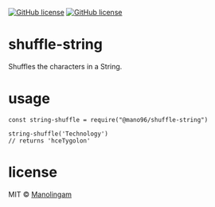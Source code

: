 [![GitHub license](https://img.shields.io/npm/v/@mano96/shuffle-string.svg?style=flat-square)](https://github.com/manolingam/shuffle-string/) [![GitHub license](https://img.shields.io/github/license/manolingam/shuffle-string.svg?style=flat-square)](https://github.com/manolingam/shuffle-string/blob/master/LICENSE)

# shuffle-string
Shuffles the characters in a String.

# usage
```
const string-shuffle = require("@mano96/shuffle-string")

string-shuffle('Technology')
// returns 'hceTygolon'
```
# license
MIT © [Manolingam](./LICENSE)